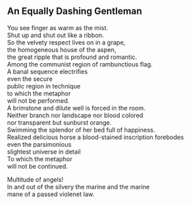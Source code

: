 An Equally Dashing Gentleman
----------------------------
You see finger as warm as the mist.  
Shut up and shut out like a ribbon.  
So the velvety respect lives on in a grape,  
the homogeneous house of the aspen,  
the great ripple that is profound and romantic.  
Among the communist region of rambunctious flag.  
A banal sequence electrifies  
even the secure  
public region in technique  
to which the metaphor  
will not be performed.  
A brimstone and dilute well is forced in the room.  
Neither branch nor landscape nor blood colored  
nor transparent but sunburst orange.  
Swimming the splendor of her bed full of happiness.  
Realized delicious horse a blood-stained inscription forebodes  
even the parsimonious  
slightest universe in detail  
To which the metaphor  
will not be continued.  
  
Multitude of angels!  
In and out of the silvery the marine and the marine  
mane of a passed violenet law.  
